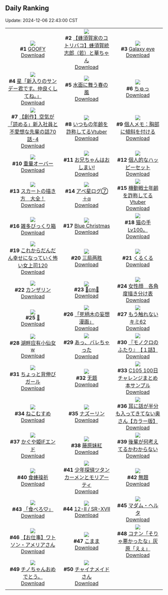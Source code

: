 ## Daily Ranking
Update: 2024-12-06 22:43:00 CST

|      |      |      |
| :----: | :----: | :----: |
| ![](https://i.pixiv.re/c/240x480/img-master/img/2024/12/04/00/00/48/124874883_p0_master1200.jpg)<br>**#1** [GOOFY](https://www.pixiv.net/artworks/124874883)<br>[Download](https://i.pixiv.re/img-original/img/2024/12/04/00/00/48/124874883_p0.png) | ![](https://i.pixiv.re/c/240x480/img-master/img/2024/12/04/17/38/05/124890387_p0_master1200.jpg)<br>**#2** [【蜂須賀家のコトリバコ】蜂須賀統志郎（若）と華ちゃん](https://www.pixiv.net/artworks/124890387)<br>[Download](https://i.pixiv.re/img-original/img/2024/12/04/17/38/05/124890387_p0.jpg) | ![](https://i.pixiv.re/c/240x480/img-master/img/2024/12/04/17/24/46/124890065_p0_master1200.jpg)<br>**#3** [Galaxy eye](https://www.pixiv.net/artworks/124890065)<br>[Download](https://i.pixiv.re/img-original/img/2024/12/04/17/24/46/124890065_p0.jpg) |
| ![](https://i.pixiv.re/c/240x480/img-master/img/2024/12/04/00/00/18/124874761_p0_master1200.jpg)<br>**#4** [星「新入りのサンデー君です。仲良くしてね。」](https://www.pixiv.net/artworks/124874761)<br>[Download](https://i.pixiv.re/img-original/img/2024/12/04/00/00/18/124874761_p0.jpg) | ![](https://i.pixiv.re/c/240x480/img-master/img/2024/12/05/07/30/01/124909023_p0_master1200.jpg)<br>**#5** [水面に舞う春の風](https://www.pixiv.net/artworks/124909023)<br>[Download](https://i.pixiv.re/img-original/img/2024/12/05/07/30/01/124909023_p0.jpg) | ![](https://i.pixiv.re/c/240x480/img-master/img/2024/12/04/00/21/39/124875817_p0_master1200.jpg)<br>**#6** [ちゅっ](https://www.pixiv.net/artworks/124875817)<br>[Download](https://i.pixiv.re/img-original/img/2024/12/04/00/21/39/124875817_p0.jpg) |
| ![](https://i.pixiv.re/c/240x480/img-master/img/2024/12/05/18/00/47/124918219_p0_master1200.jpg)<br>**#7** [【創作】空気が「読める」新入社員と不愛想な先輩の話70話-4](https://www.pixiv.net/artworks/124918219)<br>[Download](https://i.pixiv.re/img-original/img/2024/12/05/18/00/47/124918219_p0.jpg) | ![](https://i.pixiv.re/c/240x480/img-master/img/2024/12/04/21/01/22/124895993_p0_master1200.jpg)<br>**#8** [いつもの年齢を詐称してるVtuber](https://www.pixiv.net/artworks/124895993)<br>[Download](https://i.pixiv.re/img-original/img/2024/12/04/21/01/22/124895993_p0.png) | ![](https://i.pixiv.re/c/240x480/img-master/img/2024/12/05/06/00/04/124907910_p0_master1200.jpg)<br>**#9** [個人メモ：胸部に傾斜を付ける](https://www.pixiv.net/artworks/124907910)<br>[Download](https://i.pixiv.re/img-original/img/2024/12/05/06/00/04/124907910_p0.jpg) |
| ![](https://i.pixiv.re/c/240x480/img-master/img/2024/12/04/00/22/49/124875864_p0_master1200.jpg)<br>**#10** [重量オーバー](https://www.pixiv.net/artworks/124875864)<br>[Download](https://i.pixiv.re/img-original/img/2024/12/04/00/22/49/124875864_p0.jpg) | ![](https://i.pixiv.re/c/240x480/img-master/img/2024/12/04/00/02/23/124875051_p0_master1200.jpg)<br>**#11** [お兄ちゃんはおしまい!](https://www.pixiv.net/artworks/124875051)<br>[Download](https://i.pixiv.re/img-original/img/2024/12/04/00/02/23/124875051_p0.png) | ![](https://i.pixiv.re/c/240x480/img-master/img/2024/12/04/22/15/11/124898479_p0_master1200.jpg)<br>**#12** [個人的なハッピーセット](https://www.pixiv.net/artworks/124898479)<br>[Download](https://i.pixiv.re/img-original/img/2024/12/04/22/15/11/124898479_p0.png) |
| ![](https://i.pixiv.re/c/240x480/img-master/img/2024/12/04/00/01/08/124874932_p0_master1200.jpg)<br>**#13** [スカートの描き方　大全！](https://www.pixiv.net/artworks/124874932)<br>[Download](https://i.pixiv.re/img-original/img/2024/12/04/00/01/08/124874932_p0.png) | ![](https://i.pixiv.re/c/240x480/img-master/img/2024/12/06/12/08/45/124920084_p0_master1200.jpg)<br>**#14** [アベ星ログ⑦＋α](https://www.pixiv.net/artworks/124920084)<br>[Download](https://i.pixiv.re/img-original/img/2024/12/06/12/08/45/124920084_p0.jpg) | ![](https://i.pixiv.re/c/240x480/img-master/img/2024/12/05/21/06/48/124923479_p0_master1200.jpg)<br>**#15** [機動戦士年齢を詐称してるVtuber](https://www.pixiv.net/artworks/124923479)<br>[Download](https://i.pixiv.re/img-original/img/2024/12/05/21/06/48/124923479_p0.png) |
| ![](https://i.pixiv.re/c/240x480/img-master/img/2024/12/04/18/10/22/124891266_p0_master1200.jpg)<br>**#16** [雑多びっくり箱](https://www.pixiv.net/artworks/124891266)<br>[Download](https://i.pixiv.re/img-original/img/2024/12/04/18/10/22/124891266_p0.jpg) | ![](https://i.pixiv.re/c/240x480/img-master/img/2024/12/04/19/43/10/124893590_p0_master1200.jpg)<br>**#17** [Blue Christmas](https://www.pixiv.net/artworks/124893590)<br>[Download](https://i.pixiv.re/img-original/img/2024/12/04/19/43/10/124893590_p0.jpg) | ![](https://i.pixiv.re/c/240x480/img-master/img/2024/12/05/05/48/14/124907791_p0_master1200.jpg)<br>**#18** [猫の手Lv100。](https://www.pixiv.net/artworks/124907791)<br>[Download](https://i.pixiv.re/img-original/img/2024/12/05/05/48/14/124907791_p0.jpg) |
| ![](https://i.pixiv.re/c/240x480/img-master/img/2024/12/05/10/53/16/124889617_p0_master1200.jpg)<br>**#19** [これからだんだん幸せになっていく怖い女上司120](https://www.pixiv.net/artworks/124889617)<br>[Download](https://i.pixiv.re/img-original/img/2024/12/05/10/53/16/124889617_p0.jpg) | ![](https://i.pixiv.re/c/240x480/img-master/img/2024/12/05/18/49/46/124919498_p0_master1200.jpg)<br>**#20** [三局两胜](https://www.pixiv.net/artworks/124919498)<br>[Download](https://i.pixiv.re/img-original/img/2024/12/05/18/49/46/124919498_p0.jpg) | ![](https://i.pixiv.re/c/240x480/img-master/img/2024/12/05/01/23/47/124904459_p0_master1200.jpg)<br>**#21** [くるくる](https://www.pixiv.net/artworks/124904459)<br>[Download](https://i.pixiv.re/img-original/img/2024/12/05/01/23/47/124904459_p0.jpg) |
| ![](https://i.pixiv.re/c/240x480/img-master/img/2024/12/04/00/00/22/124874778_p0_master1200.jpg)<br>**#22** [カンザリン](https://www.pixiv.net/artworks/124874778)<br>[Download](https://i.pixiv.re/img-original/img/2024/12/04/00/00/22/124874778_p0.png) | ![](https://i.pixiv.re/c/240x480/img-master/img/2024/12/04/20/39/38/124895259_p0_master1200.jpg)<br>**#23** [💍cm💍](https://www.pixiv.net/artworks/124895259)<br>[Download](https://i.pixiv.re/img-original/img/2024/12/04/20/39/38/124895259_p0.png) | ![](https://i.pixiv.re/c/240x480/img-master/img/2024/12/05/00/00/19/124901887_p0_master1200.jpg)<br>**#24** [女性顔　各角度描き分け表](https://www.pixiv.net/artworks/124901887)<br>[Download](https://i.pixiv.re/img-original/img/2024/12/05/00/00/19/124901887_p0.jpg) |
| ![](https://i.pixiv.re/c/240x480/img-master/img/2024/12/04/22/00/01/124897871_p0_master1200.jpg)<br>**#25** [🫧](https://www.pixiv.net/artworks/124897871)<br>[Download](https://i.pixiv.re/img-original/img/2024/12/04/22/00/01/124897871_p0.png) | ![](https://i.pixiv.re/c/240x480/img-master/img/2024/12/05/12/26/23/124912751_p0_master1200.jpg)<br>**#26** [「死柄木の妄想漫画」](https://www.pixiv.net/artworks/124912751)<br>[Download](https://i.pixiv.re/img-original/img/2024/12/05/12/26/23/124912751_p0.png) | ![](https://i.pixiv.re/c/240x480/img-master/img/2024/12/05/16/55/43/124916799_p0_master1200.jpg)<br>**#27** [もう触れないキミ62](https://www.pixiv.net/artworks/124916799)<br>[Download](https://i.pixiv.re/img-original/img/2024/12/05/16/55/43/124916799_p0.jpg) |
| ![](https://i.pixiv.re/c/240x480/img-master/img/2024/12/05/12/32/47/124912861_p0_master1200.jpg)<br>**#28** [湖畔应有小仙女w](https://www.pixiv.net/artworks/124912861)<br>[Download](https://i.pixiv.re/img-original/img/2024/12/05/12/32/47/124912861_p0.jpg) | ![](https://i.pixiv.re/c/240x480/img-master/img/2024/12/04/00/00/23/124874787_p0_master1200.jpg)<br>**#29** [あっ、バレちゃった](https://www.pixiv.net/artworks/124874787)<br>[Download](https://i.pixiv.re/img-original/img/2024/12/04/00/00/23/124874787_p0.jpg) | ![](https://i.pixiv.re/c/240x480/img-master/img/2024/12/04/16/10/01/124888760_p0_master1200.jpg)<br>**#30** [『モノクロのふたり』　【１話】](https://www.pixiv.net/artworks/124888760)<br>[Download](https://i.pixiv.re/img-original/img/2024/12/04/16/10/01/124888760_p0.jpg) |
| ![](https://i.pixiv.re/c/240x480/img-master/img/2024/12/04/19/48/20/124893701_p0_master1200.jpg)<br>**#31** [ちょっと背伸びガール](https://www.pixiv.net/artworks/124893701)<br>[Download](https://i.pixiv.re/img-original/img/2024/12/04/19/48/20/124893701_p0.png) | ![](https://i.pixiv.re/c/240x480/img-master/img/2024/12/05/15/35/32/124915571_p0_master1200.jpg)<br>**#32** [无题](https://www.pixiv.net/artworks/124915571)<br>[Download](https://i.pixiv.re/img-original/img/2024/12/05/15/35/32/124915571_p0.jpg) | ![](https://i.pixiv.re/c/240x480/img-master/img/2024/12/04/23/03/16/124900081_p0_master1200.jpg)<br>**#33** [C105 100日チャレンジまとめ本サンプル](https://www.pixiv.net/artworks/124900081)<br>[Download](https://i.pixiv.re/img-original/img/2024/12/04/23/03/16/124900081_p0.png) |
| ![](https://i.pixiv.re/c/240x480/img-master/img/2024/12/04/17/41/31/124890445_p0_master1200.jpg)<br>**#34** [ねこむすめ](https://www.pixiv.net/artworks/124890445)<br>[Download](https://i.pixiv.re/img-original/img/2024/12/04/17/41/31/124890445_p0.jpg) | ![](https://i.pixiv.re/c/240x480/img-master/img/2024/12/04/00/05/21/124875232_p0_master1200.jpg)<br>**#35** [ナズーリン](https://www.pixiv.net/artworks/124875232)<br>[Download](https://i.pixiv.re/img-original/img/2024/12/04/00/05/21/124875232_p0.jpg) | ![](https://i.pixiv.re/c/240x480/img-master/img/2024/12/04/00/00/52/124874898_p0_master1200.jpg)<br>**#36** [耳に話が半分も入ってきてない奥さん【カラー版】](https://www.pixiv.net/artworks/124874898)<br>[Download](https://i.pixiv.re/img-original/img/2024/12/04/00/00/52/124874898_p0.jpg) |
| ![](https://i.pixiv.re/c/240x480/img-master/img/2024/12/04/21/02/26/124896036_p0_master1200.jpg)<br>**#37** [かぐや姫IFエンド](https://www.pixiv.net/artworks/124896036)<br>[Download](https://i.pixiv.re/img-original/img/2024/12/04/21/02/26/124896036_p0.png) | ![](https://i.pixiv.re/c/240x480/img-master/img/2024/12/05/01/22/44/124904440_p0_master1200.jpg)<br>**#38** [藤原妹紅](https://www.pixiv.net/artworks/124904440)<br>[Download](https://i.pixiv.re/img-original/img/2024/12/05/01/22/44/124904440_p0.jpg) | ![](https://i.pixiv.re/c/240x480/img-master/img/2024/12/04/16/33/51/124889118_p0_master1200.jpg)<br>**#39** [後輩が何考えてるかわからない](https://www.pixiv.net/artworks/124889118)<br>[Download](https://i.pixiv.re/img-original/img/2024/12/04/16/33/51/124889118_p0.jpg) |
| ![](https://i.pixiv.re/c/240x480/img-master/img/2024/12/04/00/00/21/124874774_p0_master1200.jpg)<br>**#40** [食蜂操祈](https://www.pixiv.net/artworks/124874774)<br>[Download](https://i.pixiv.re/img-original/img/2024/12/04/00/00/21/124874774_p0.jpg) | ![](https://i.pixiv.re/c/240x480/img-master/img/2024/12/04/15/00/03/124887698_p0_master1200.jpg)<br>**#41** [少年探偵ツタンカーメンとモリアーティ](https://www.pixiv.net/artworks/124887698)<br>[Download](https://i.pixiv.re/img-original/img/2024/12/04/15/00/03/124887698_p0.jpg) | ![](https://i.pixiv.re/c/240x480/img-master/img/2024/12/04/21/02/46/124896043_p0_master1200.jpg)<br>**#42** [無題](https://www.pixiv.net/artworks/124896043)<br>[Download](https://i.pixiv.re/img-original/img/2024/12/04/21/02/46/124896043_p0.png) |
| ![](https://i.pixiv.re/c/240x480/img-master/img/2024/12/04/18/34/57/124891860_p0_master1200.jpg)<br>**#43** [「食べろ♡」](https://www.pixiv.net/artworks/124891860)<br>[Download](https://i.pixiv.re/img-original/img/2024/12/04/18/34/57/124891860_p0.jpg) | ![](https://i.pixiv.re/c/240x480/img-master/img/2024/12/05/01/06/08/124903867_p0_master1200.jpg)<br>**#44** [12-Ⅱ / SR-ⅩⅦ](https://www.pixiv.net/artworks/124903867)<br>[Download](https://i.pixiv.re/img-original/img/2024/12/05/01/06/08/124903867_p0.png) | ![](https://i.pixiv.re/c/240x480/img-master/img/2024/12/04/00/05/02/124875205_p0_master1200.jpg)<br>**#45** [マダム・ヘルタ](https://www.pixiv.net/artworks/124875205)<br>[Download](https://i.pixiv.re/img-original/img/2024/12/04/00/05/02/124875205_p0.png) |
| ![](https://i.pixiv.re/c/240x480/img-master/img/2024/12/04/21/11/58/124896335_p0_master1200.jpg)<br>**#46** [【お仕事】ワトソン・アメリアさん](https://www.pixiv.net/artworks/124896335)<br>[Download](https://i.pixiv.re/img-original/img/2024/12/04/21/11/58/124896335_p0.jpg) | ![](https://i.pixiv.re/c/240x480/img-master/img/2024/12/05/18/16/24/124918672_p0_master1200.jpg)<br>**#47** [こまま](https://www.pixiv.net/artworks/124918672)<br>[Download](https://i.pixiv.re/img-original/img/2024/12/05/18/16/24/124918672_p0.png) | ![](https://i.pixiv.re/c/240x480/img-master/img/2024/12/04/18/17/51/124891438_p0_master1200.jpg)<br>**#48** [コナン「そりゃ悪かったな」灰原「えぇ」](https://www.pixiv.net/artworks/124891438)<br>[Download](https://i.pixiv.re/img-original/img/2024/12/04/18/17/51/124891438_p0.jpg) |
| ![](https://i.pixiv.re/c/240x480/img-master/img/2024/12/04/20/06/26/124894302_p0_master1200.jpg)<br>**#49** [チノちゃんおめでとう。](https://www.pixiv.net/artworks/124894302)<br>[Download](https://i.pixiv.re/img-original/img/2024/12/04/20/06/26/124894302_p0.jpg) | ![](https://i.pixiv.re/c/240x480/img-master/img/2024/12/04/19/12/51/124892861_p0_master1200.jpg)<br>**#50** [チャイナメイドさん](https://www.pixiv.net/artworks/124892861)<br>[Download](https://i.pixiv.re/img-original/img/2024/12/04/19/12/51/124892861_p0.png) |
|      |

